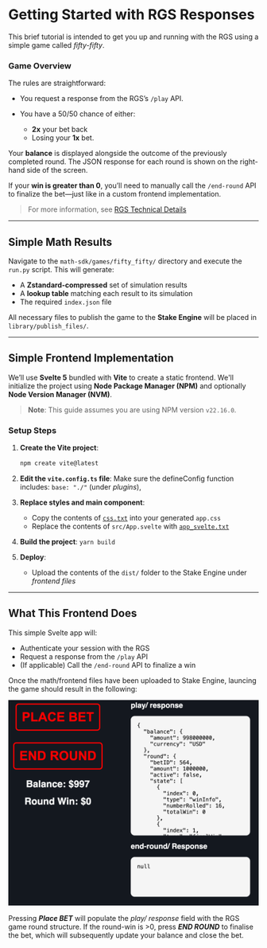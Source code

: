 # Getting Started with RGS Responses

This brief tutorial is intended to get you up and running with the RGS using a simple game called *fifty-fifty*. 

### Game Overview

The rules are straightforward:
- You request a response from the RGS’s `/play` API.
- You have a 50/50 chance of either:

  - **2x** your bet back
  - Losing your **1x** bet.

Your **balance** is displayed alongside the outcome of the previously completed round. The JSON response for each round is shown on the right-hand side of the screen.

If your **win is greater than 0**, you’ll need to manually call the `/end-round` API to finalize the bet—just like in a custom frontend implementation.

> For more information, see [RGS Technical Details](../rgs_docs/RGS.md)

---

## Simple Math Results

Navigate to the `math-sdk/games/fifty_fifty/` directory and execute the `run.py` script. This will generate:

- A **Zstandard-compressed** set of simulation results
- A **lookup table** matching each result to its simulation
- The required `index.json` file

All necessary files to publish the game to the **Stake Engine** will be placed in `library/publish_files/`.

---

## Simple Frontend Implementation

We’ll use **Svelte 5** bundled with **Vite** to create a static frontend. We'll initialize the project using **Node Package Manager (NPM)** and optionally **Node Version Manager (NVM)**.

> **Note**: This guide assumes you are using NPM version `v22.16.0`.

### Setup Steps

1. **Create the Vite project**:
    ```bash
    npm create vite@latest
    ```

2. **Edit the `vite.config.ts` file**:
    Make sure the defineConfig function includes: `base: "./"` (under *plugins*),

3. **Replace styles and main component**:
    - Copy the contents of [`css.txt`](css.txt) into your generated `app.css`
    - Replace the contents of `src/App.svelte` with [`app_svelte.txt`](app_svelte.txt)

4. **Build the project**:
    `yarn build`

5. **Deploy**:
    - Upload the contents of the `dist/` folder to the Stake Engine under *frontend files*

---

## What This Frontend Does

This simple Svelte app will:

- Authenticate your session with the RGS
- Request a response from the `/play` API
- (If applicable) Call the `/end-round` API to finalize a win

Once the math/frontend files have been uploaded to Stake Engine, launcing the game should result in the following:

![Below](../assets/rgs_fe_setup.png)

Pressing ***Place BET*** will populate the *play/ response* field with the RGS game round structure. 
If the round-win is >0, press ***END ROUND*** to finalise the bet, which will subsequently update your balance and close the bet.